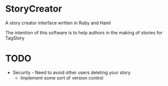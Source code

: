 # StoryCreator

A story creator interface written in Ruby and Haml

The intention of this software is to help authors in the making of stories for TagStory

# TODO
* Security - Need to avoid other users deleting your story
  * Implement some sort of version control
